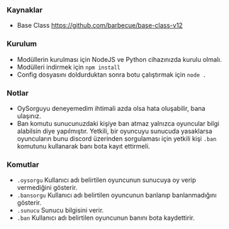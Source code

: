 
### Kaynaklar

- Base Class https://github.com/barbecue/base-class-v12



### Kurulum

- Modüllerin kurulması için NodeJS ve Python cihazınızda kurulu olmalı.
- Modülleri indirmek için `npm install`
- Config dosyasını doldurduktan sonra botu çalıştırmak için `node .`



### Notlar

- OySorguyu deneyemedim ihtimali azda olsa hata oluşabilir, bana ulaşınız.
- Ban komutu sunucunuzdaki kişiye ban atmaz yalnızca oyuncular bilgi alabilsin diye yapılmıştır. Yetkili, bir oyuncuyu sunucuda yasaklarsa oyuncuların bunu discord üzerinden sorgulaması için yetkili kişi `.ban` komutunu kullanarak banı bota kayıt ettirmeli.

### Komutlar

- `.oysorgu` Kullanıcı adı belirtilen oyuncunun sunucuya oy verip vermediğini gösterir.
- `.bansorgu` Kullanıcı adı belirtilen oyuncunun banlanıp banlanmadığını gösterir.
- `.sunucu` Sunucu bilgisini verir.
- `.ban` Kullanıcı adı belirtilen oyuncunun banını bota kaydettirir.
